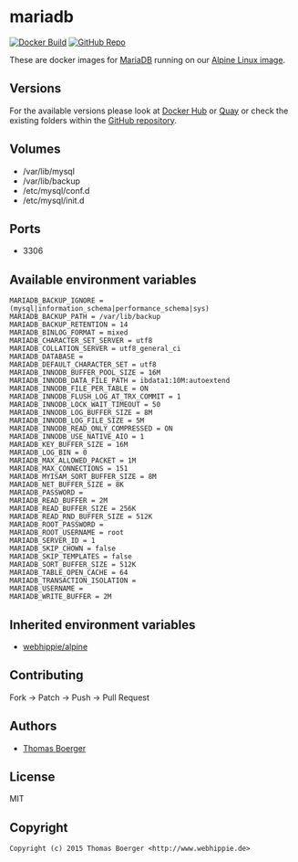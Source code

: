# mariadb

[![Docker Build](https://github.com/dockhippie/mariadb/actions/workflows/docker.yml/badge.svg)](https://github.com/dockhippie/mariadb/actions/workflows/docker.yml) [![GitHub Repo](https://img.shields.io/badge/github-repo-yellowgreen)](https://github.com/dockhippie/mariadb)

These are docker images for [MariaDB][upstream] running on our
[Alpine Linux image][parent].

## Versions

For the available versions please look at [Docker Hub][dockerhub] or
[Quay][quayio] or check the existing folders within the
[GitHub repository][github].

## Volumes

*  /var/lib/mysql
*  /var/lib/backup
*  /etc/mysql/conf.d
*  /etc/mysql/init.d

## Ports

*  3306

## Available environment variables

```console
MARIADB_BACKUP_IGNORE = (mysql|information_schema|performance_schema|sys)
MARIADB_BACKUP_PATH = /var/lib/backup
MARIADB_BACKUP_RETENTION = 14
MARIADB_BINLOG_FORMAT = mixed
MARIADB_CHARACTER_SET_SERVER = utf8
MARIADB_COLLATION_SERVER = utf8_general_ci
MARIADB_DATABASE =
MARIADB_DEFAULT_CHARACTER_SET = utf8
MARIADB_INNODB_BUFFER_POOL_SIZE = 16M
MARIADB_INNODB_DATA_FILE_PATH = ibdata1:10M:autoextend
MARIADB_INNODB_FILE_PER_TABLE = ON
MARIADB_INNODB_FLUSH_LOG_AT_TRX_COMMIT = 1
MARIADB_INNODB_LOCK_WAIT_TIMEOUT = 50
MARIADB_INNODB_LOG_BUFFER_SIZE = 8M
MARIADB_INNODB_LOG_FILE_SIZE = 5M
MARIADB_INNODB_READ_ONLY_COMPRESSED = ON
MARIADB_INNODB_USE_NATIVE_AIO = 1
MARIADB_KEY_BUFFER_SIZE = 16M
MARIADB_LOG_BIN = 0
MARIADB_MAX_ALLOWED_PACKET = 1M
MARIADB_MAX_CONNECTIONS = 151
MARIADB_MYISAM_SORT_BUFFER_SIZE = 8M
MARIADB_NET_BUFFER_SIZE = 8K
MARIADB_PASSWORD =
MARIADB_READ_BUFFER = 2M
MARIADB_READ_BUFFER_SIZE = 256K
MARIADB_READ_RND_BUFFER_SIZE = 512K
MARIADB_ROOT_PASSWORD =
MARIADB_ROOT_USERNAME = root
MARIADB_SERVER_ID = 1
MARIADB_SKIP_CHOWN = false
MARIADB_SKIP_TEMPLATES = false
MARIADB_SORT_BUFFER_SIZE = 512K
MARIADB_TABLE_OPEN_CACHE = 64
MARIADB_TRANSACTION_ISOLATION =
MARIADB_USERNAME =
MARIADB_WRITE_BUFFER = 2M
```

## Inherited environment variables

*  [webhippie/alpine](https://github.com/dockhippie/alpine#available-environment-variables)

## Contributing

Fork -> Patch -> Push -> Pull Request

## Authors

*  [Thomas Boerger](https://github.com/tboerger)

## License

MIT

## Copyright

```console
Copyright (c) 2015 Thomas Boerger <http://www.webhippie.de>
```

[upstream]: https://mariadb.org
[parent]: https://github.com/dockhippie/alpine
[dockerhub]: https://hub.docker.com/r/webhippie/mariadb/tags
[quayio]: https://quay.io/repository/webhippie/mariadb?tab=tags
[github]: https://github.com/dockhippie/mariadb
